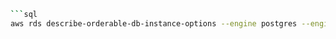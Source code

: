```bash
```sql
aws rds describe-orderable-db-instance-options --engine postgres --engine-version 15.3     --query "*[].{DBInstanceClass:DBInstanceClass,StorageType:StorageType}|[?StorageType=='gp2']|[].{DBInstanceClass:DBInstanceClass}"  --output text  
```
```